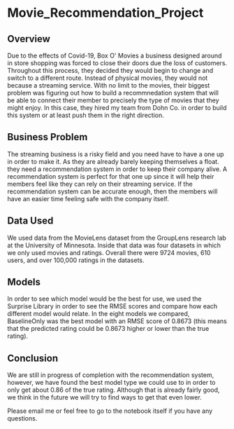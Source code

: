 # Movie_Recommendation_Project
## Overview
Due to the effects of Covid-19, Box O' Movies a business designed around in store shopping was forced to close their doors due the loss of customers. Throughout this process, they decided they would begin to change and switch to a different route. Instead of physical movies, they would not because a streaming service. With no limit to the movies, their biggest problem was figuring out how to build a recommnedation system that will be able to connect their member to precisely the type of movies that they might enjoy. In this case, they hired my team from Dohn Co. in order to build this system or at least push them in the right direction.
## Business Problem
The streaming business is a risky field and you need have to have a one up in order to make it. As they are already barely keeping themselves a float. they need a recommendation system in order to keep their company alive. A recommendation system is perfect for that one up since it will help their members feel like they can rely on their streaming service. If the recommendation system can be accurate enough, then the members will have an easier time feeling safe with the company itself.
## Data Used
We used data from the MovieLens dataset from the GroupLens research lab at the University of Minnesota. Inside that data was four datasets in which we only used movies and ratings. Overall there were 9724 movies, 610 users, and over 100,000 ratings in the datasets.
## Models
In order to see which model would be the best for use, we used the Surprise Library in order to see the RMSE scores and compare how each different model would relate. In the eight models we compared, BaselineOnly was the best model with an RMSE score of 0.8673 (this means that the predicted rating could be 0.8673 higher or lower than the true rating).
## Conclusion
We are still in progress of completion with the recommendation system, however, we have found the best model type we could use to in order to only get about 0.86 of the true rating. Although that is already fairly good, we think in the future we will try to find ways to get that even lower. 

Please email me or feel free to go to the notebook itself if you have any questions.
